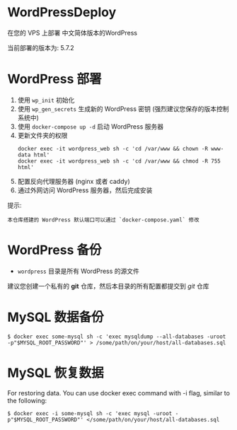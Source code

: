 # WordPressDeploy

在您的 VPS 上部署 中文简体版本的WordPress

当前部署的版本为: 5.7.2

# WordPress 部署

1. 使用 `wp_init` 初始化
1. 使用 `wp_gen_secrets` 生成新的 WordPress 密钥 (强烈建议您保存的版本控制系统中)
1. 使用 `docker-compose up -d` 启动 WordPress 服务器
1. 更新文件夹的权限
    ```shell
    docker exec -it wordpress_web sh -c 'cd /var/www && chown -R www-data html'
    docker exec -it wordpress_web sh -c 'cd /var/www && chmod -R 755      html'
    ```
1. 配置反向代理服务器 (nginx 或者 caddy)
1. 通过外网访问 WordPress 服务器，然后完成安装

提示:

    本仓库搭建的 WordPress 默认端口可以通过 `docker-compose.yaml` 修改

# WordPress 备份

* `wordpress` 目录是所有 WordPress 的源文件

建议您创建一个私有的 **git** 仓库，然后本目录的所有配置都提交到 *git* 仓库

# MySQL 数据备份

```shell
$ docker exec some-mysql sh -c 'exec mysqldump --all-databases -uroot -p"$MYSQL_ROOT_PASSWORD"' > /some/path/on/your/host/all-databases.sql
```

# MySQL 恢复数据

For restoring data. You can use docker exec command with -i flag, similar to the following:

```shell
$ docker exec -i some-mysql sh -c 'exec mysql -uroot -p"$MYSQL_ROOT_PASSWORD"' </some/path/on/your/host/all-databases.sql
```
